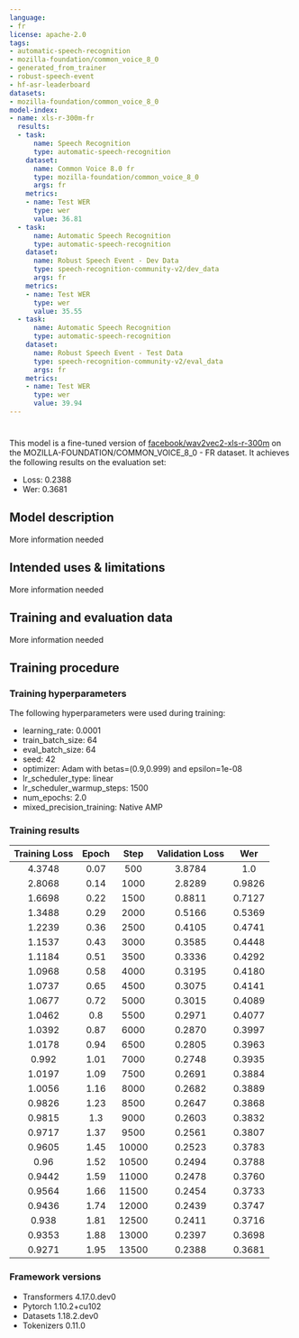 ```yaml
---
language:
- fr
license: apache-2.0
tags:
- automatic-speech-recognition
- mozilla-foundation/common_voice_8_0
- generated_from_trainer
- robust-speech-event
- hf-asr-leaderboard
datasets:
- mozilla-foundation/common_voice_8_0
model-index:
- name: xls-r-300m-fr
  results:
  - task:
      name: Speech Recognition
      type: automatic-speech-recognition
    dataset:
      name: Common Voice 8.0 fr
      type: mozilla-foundation/common_voice_8_0
      args: fr
    metrics:
    - name: Test WER
      type: wer
      value: 36.81
  - task:
      name: Automatic Speech Recognition
      type: automatic-speech-recognition
    dataset:
      name: Robust Speech Event - Dev Data
      type: speech-recognition-community-v2/dev_data
      args: fr
    metrics:
    - name: Test WER
      type: wer
      value: 35.55
  - task:
      name: Automatic Speech Recognition
      type: automatic-speech-recognition
    dataset:
      name: Robust Speech Event - Test Data
      type: speech-recognition-community-v2/eval_data
      args: fr
    metrics:
    - name: Test WER
      type: wer
      value: 39.94
---
```


<!-- This model card has been generated automatically according to the information the Trainer had access to. You
should probably proofread and complete it, then remove this comment. -->

# 

This model is a fine-tuned version of [facebook/wav2vec2-xls-r-300m](https://huggingface.co/facebook/wav2vec2-xls-r-300m) on the MOZILLA-FOUNDATION/COMMON_VOICE_8_0 - FR dataset.
It achieves the following results on the evaluation set:
- Loss: 0.2388
- Wer: 0.3681

## Model description

More information needed

## Intended uses & limitations

More information needed

## Training and evaluation data

More information needed

## Training procedure

### Training hyperparameters

The following hyperparameters were used during training:
- learning_rate: 0.0001
- train_batch_size: 64
- eval_batch_size: 64
- seed: 42
- optimizer: Adam with betas=(0.9,0.999) and epsilon=1e-08
- lr_scheduler_type: linear
- lr_scheduler_warmup_steps: 1500
- num_epochs: 2.0
- mixed_precision_training: Native AMP

### Training results

| Training Loss | Epoch | Step  | Validation Loss | Wer    |
|:-------------:|:-----:|:-----:|:---------------:|:------:|
| 4.3748        | 0.07  | 500   | 3.8784          | 1.0    |
| 2.8068        | 0.14  | 1000  | 2.8289          | 0.9826 |
| 1.6698        | 0.22  | 1500  | 0.8811          | 0.7127 |
| 1.3488        | 0.29  | 2000  | 0.5166          | 0.5369 |
| 1.2239        | 0.36  | 2500  | 0.4105          | 0.4741 |
| 1.1537        | 0.43  | 3000  | 0.3585          | 0.4448 |
| 1.1184        | 0.51  | 3500  | 0.3336          | 0.4292 |
| 1.0968        | 0.58  | 4000  | 0.3195          | 0.4180 |
| 1.0737        | 0.65  | 4500  | 0.3075          | 0.4141 |
| 1.0677        | 0.72  | 5000  | 0.3015          | 0.4089 |
| 1.0462        | 0.8   | 5500  | 0.2971          | 0.4077 |
| 1.0392        | 0.87  | 6000  | 0.2870          | 0.3997 |
| 1.0178        | 0.94  | 6500  | 0.2805          | 0.3963 |
| 0.992         | 1.01  | 7000  | 0.2748          | 0.3935 |
| 1.0197        | 1.09  | 7500  | 0.2691          | 0.3884 |
| 1.0056        | 1.16  | 8000  | 0.2682          | 0.3889 |
| 0.9826        | 1.23  | 8500  | 0.2647          | 0.3868 |
| 0.9815        | 1.3   | 9000  | 0.2603          | 0.3832 |
| 0.9717        | 1.37  | 9500  | 0.2561          | 0.3807 |
| 0.9605        | 1.45  | 10000 | 0.2523          | 0.3783 |
| 0.96          | 1.52  | 10500 | 0.2494          | 0.3788 |
| 0.9442        | 1.59  | 11000 | 0.2478          | 0.3760 |
| 0.9564        | 1.66  | 11500 | 0.2454          | 0.3733 |
| 0.9436        | 1.74  | 12000 | 0.2439          | 0.3747 |
| 0.938         | 1.81  | 12500 | 0.2411          | 0.3716 |
| 0.9353        | 1.88  | 13000 | 0.2397          | 0.3698 |
| 0.9271        | 1.95  | 13500 | 0.2388          | 0.3681 |


### Framework versions

- Transformers 4.17.0.dev0
- Pytorch 1.10.2+cu102
- Datasets 1.18.2.dev0
- Tokenizers 0.11.0
